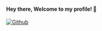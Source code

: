 #### Hey there, Welcome to my profile! 👋

[![Github](https://img.shields.io/github/followers/FranciscoHynt?label=Follow&style=social)](https://github.com/FranciscoHynt) 
